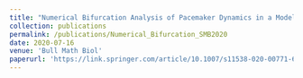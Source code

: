 ```yaml
---
title: "Numerical Bifurcation Analysis of Pacemaker Dynamics in a Model of Smooth Muscle Cells"
collection: publications
permalink: /publications/Numerical_Bifurcation_SMB2020
date: 2020-07-16
venue: 'Bull Math Biol'
paperurl: 'https://link.springer.com/article/10.1007/s11538-020-00771-6'
---
```








